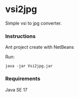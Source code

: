 # vsi2jpg
Simple vsi to jpg converter.

### Instructions

Ant project create with NetBeans

Run:

`java -jar Vsi2jpg.jar`

### Requirements

Java SE 17